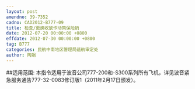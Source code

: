 ```yaml
---
layout: post
amendno: 39-7352
cadno: CAD2012-B777-09
title: 检查/更换收放作动筒保险销
date: 2012-07-20 00:00:00 +0800
effdate: 2012-07-30 00:00:00 +0800
tag: B777
categories: 民航中南地区管理局适航审定处
author: 陶娟
---
```


##适用范围:
本指令适用于波音公司777-200和-S300系列所有飞机，详见波音紧急服务通告777-32-0083修订版1（2011年2月17日颁发）。

